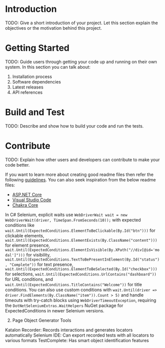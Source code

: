 # Introduction 
TODO: Give a short introduction of your project. Let this section explain the objectives or the motivation behind this project. 

# Getting Started
TODO: Guide users through getting your code up and running on their own system. In this section you can talk about:
1.	Installation process
2.	Software dependencies
3.	Latest releases
4.	API references

# Build and Test
TODO: Describe and show how to build your code and run the tests. 

# Contribute
TODO: Explain how other users and developers can contribute to make your code better. 

If you want to learn more about creating good readme files then refer the following [guidelines](https://docs.microsoft.com/en-us/azure/devops/repos/git/create-a-readme?view=azure-devops). You can also seek inspiration from the below readme files:
- [ASP.NET Core](https://github.com/aspnet/Home)
- [Visual Studio Code](https://github.com/Microsoft/vscode)
- [Chakra Core](https://github.com/Microsoft/ChakraCore)


In C# Selenium, explicit waits use `WebDriverWait wait = new WebDriverWait(driver, TimeSpan.FromSeconds(10));` with expected conditions like `wait.Until(ExpectedConditions.ElementToBeClickable(By.Id("btn")))` for clickable elements, `wait.Until(ExpectedConditions.ElementExists(By.ClassName("content")))` for element presence, `wait.Until(ExpectedConditions.ElementIsVisible(By.XPath("//div[@id='modal']")))` for visibility, `wait.Until(ExpectedConditions.TextToBePresentInElement(By.Id("status"), "Complete"))` for text presence, `wait.Until(ExpectedConditions.ElementToBeSelected(By.Id("checkbox")))` for selections, `wait.Until(ExpectedConditions.UrlContains("dashboard"))` for URL conditions, and `wait.Until(ExpectedConditions.TitleContains("Welcome"))` for title conditions. You can also use custom conditions with `wait.Until(driver => driver.FindElements(By.ClassName("item")).Count > 5)` and handle timeouts with try-catch blocks using `WebDriverTimeoutException`, requiring the `DotNetSeleniumExtras.WaitHelpers` NuGet package for ExpectedConditions in newer Selenium versions.

2. Page Object Generator Tools

Katalon Recorder: Records interactions and generates locators automatically
Selenium IDE: Can export recorded tests with all locators to various formats
TestComplete: Has smart object identification features
